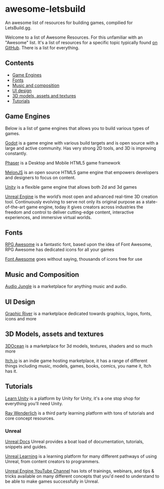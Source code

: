 # awesome-letsbuild
An awesome list of resources for building games, compilied for LetsBuild.gg.

Welcome to a list of Awesome Resources. For this unfamiliar with an "Awesome" list. It's a list of resources for a specific topic typically found [on GitHub](https://github.com/topics/awesome-list). There is a list for everything. 

## Contents

- [Game Engines](#game-engines)
- [Fonts](#fonts)
- [Music and composition](#music-and-composition)
- [UI design](#ui-design)
- [3D models, assets and textures](#3d-models-assets-textures)
- [Tutorials](#tutorials)

## Game Engines

Below is a list of game engines that allows you to build various types of games.

[Godot](https://godotengine.org/) is a game engine with various build targets and is open source with a large and active community. Has very strong 2D tools, and 3D is improving constantly.

[Phaser](https://phaser.io/) is a Desktop and Mobile HTML5 game framework

[MelonJS](http://melonjs.org/) is an open source HTML5 game engine that empowers developers and 
designers to focus on content.

[Unity](https://unity.com/) is a flexible game engine that allows both 2d and 3d games

[Unreal Engine](https://www.unrealengine.com) is the world’s most open and advanced real-time 3D creation tool. Continuously evolving to serve not only its original purpose as a state-of-the-art game engine, today it gives creators across industries the freedom and control to deliver cutting-edge content, interactive experiences, and immersive virtual worlds. 

## Fonts

[RPG Awesome](https://nagoshiashumari.github.io/Rpg-Awesome/) is a fantastic font, based upon the idea of Font Awesome, RPG Awesome has dedicated icons for all your games

[Font Awesome](https://fontawesome.com/) goes without saying, thousands of icons free for use

## Music and Composition

[Audio Jungle](https://audiojungle.net) is a marketplace for anything music and audio.

## UI Design

[Graphic River](https://graphicriver.net) is a marketplace dedicated towards graphics, logos, fonts, icons and more

## 3D Models, assets and textures

[3DOcean](https://3docean.net/) is a marketplace for 3d models, textures, shaders and so much more

[Itch.io](https://itch.io/game-assets) is an indie game hosting marketplace, it has a range of different things including music, models, games, books, comics, you name it, Itch has it.

## Tutorials

[Learn Unity](https://learn.unity.com/) is a platform by Unity for Unity, it's a one stop shop for everything you'll need Unity.

[Ray Wenderlich](https://www.raywenderlich.com/) is a third party learning platform with tons of tutorials and core concept resources.

### Unreal

[Unreal Docs](https://docs.unrealengine.com/en-US/index.html) Unreal provides a boat load of documentation, tutorials, snippets and guides.

[Unreal Learning](https://learn.unrealengine.com/) is a learning platform for many different pathways of using Unreal, from content creators to programmers. 

[Unreal Engine YouTube Channel](https://www.youtube.com/user/UnrealDevelopmentKit) has lots of trainings, webinars, and tips & tricks available on many different concepts that you'd need to understand to be able to make games successfully in Unreal. 
